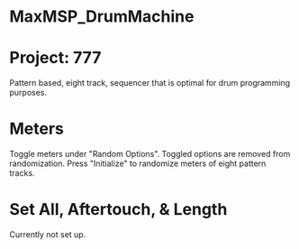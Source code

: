 # MaxMSP_DrumMachine
# Project: 777

Pattern based, eight track, sequencer that is optimal for drum programming purposes.

# Meters
Toggle meters under "Random Options". Toggled options are removed from randomization. Press "Initialize" to randomize meters of eight pattern tracks.


# Set All, Aftertouch, & Length
Currently not set up.

